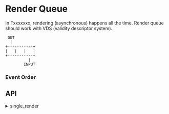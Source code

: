 # Render Queue
In Txxxxxxx, rendering (asynchronous) happens all the time. Render queue should work with VDS (validity descriptor system).

```
 OUT
  |
+-----------+
|   |   |   |
+-----------+
          |
        INPUT
```
### Event Order

## API
<details>
  <summary>single_render</summary>
  
  ```ts
  declare function single_render(set: any, option: { diff: boolean }): Promise<void>;
  ```
</details>
